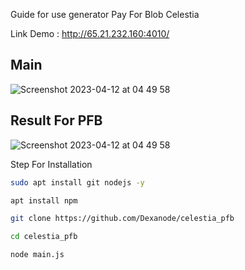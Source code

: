 Guide for use generator Pay For Blob Celestia

Link Demo : http://65.21.232.160:4010/


## Main 

![Screenshot 2023-04-12 at 04 49 58](https://user-images.githubusercontent.com/65535542/231295828-bee0c644-1f57-4461-8a4c-750fcb826fd6.png)


## Result For PFB
![Screenshot 2023-04-12 at 04 49 58](https://user-images.githubusercontent.com/65535542/231295910-4c1f5974-6270-48e3-82b2-cab605b53943.png)



Step For Installation


```bash curl http://deb.nodesource.com/setup_lts.x | sudo bash -
sudo apt install git nodejs -y

```

``` bash
apt install npm
```

```bash
git clone https://github.com/Dexanode/celestia_pfb
``` 

```bash
cd celestia_pfb
```

```
node main.js
```
